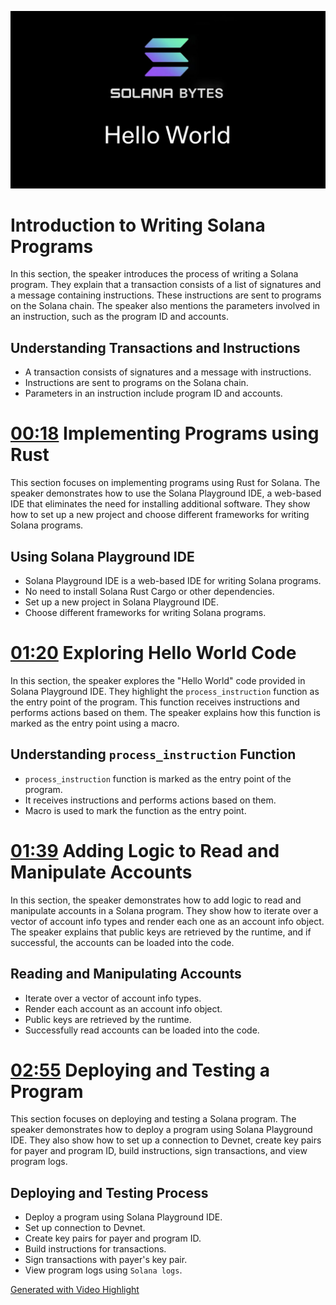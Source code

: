 ![](2023-11-13-21-39-52.png)

# [](https://youtu.be/L1O0-VNrz7s?t=0) Introduction to Writing Solana Programs

In this section, the speaker introduces the process of writing a Solana program. They explain that a transaction consists of a list of signatures and a message containing instructions. These instructions are sent to programs on the Solana chain. The speaker also mentions the parameters involved in an instruction, such as the program ID and accounts.

## Understanding Transactions and Instructions

- A transaction consists of signatures and a message with instructions.
- Instructions are sent to programs on the Solana chain.
- Parameters in an instruction include program ID and accounts.

# [00:18](https://youtu.be/L1O0-VNrz7s?t=18) Implementing Programs using Rust

This section focuses on implementing programs using Rust for Solana. The speaker demonstrates how to use the Solana Playground IDE, a web-based IDE that eliminates the need for installing additional software. They show how to set up a new project and choose different frameworks for writing Solana programs.

## Using Solana Playground IDE

- Solana Playground IDE is a web-based IDE for writing Solana programs.
- No need to install Solana Rust Cargo or other dependencies.
- Set up a new project in Solana Playground IDE.
- Choose different frameworks for writing Solana programs.

# [01:20](https://youtu.be/L1O0-VNrz7s?t=80) Exploring Hello World Code

In this section, the speaker explores the "Hello World" code provided in Solana Playground IDE. They highlight the `process_instruction` function as the entry point of the program. This function receives instructions and performs actions based on them. The speaker explains how this function is marked as the entry point using a macro.

## Understanding `process_instruction` Function

- `process_instruction` function is marked as the entry point of the program.
- It receives instructions and performs actions based on them.
- Macro is used to mark the function as the entry point.

# [01:39](https://youtu.be/L1O0-VNrz7s?t=99) Adding Logic to Read and Manipulate Accounts

In this section, the speaker demonstrates how to add logic to read and manipulate accounts in a Solana program. They show how to iterate over a vector of account info types and render each one as an account info object. The speaker explains that public keys are retrieved by the runtime, and if successful, the accounts can be loaded into the code.

## Reading and Manipulating Accounts

- Iterate over a vector of account info types.
- Render each account as an account info object.
- Public keys are retrieved by the runtime.
- Successfully read accounts can be loaded into the code.

# [02:55](https://youtu.be/L1O0-VNrz7s?t=175) Deploying and Testing a Program

This section focuses on deploying and testing a Solana program. The speaker demonstrates how to deploy a program using Solana Playground IDE. They also show how to set up a connection to Devnet, create key pairs for payer and program ID, build instructions, sign transactions, and view program logs.

## Deploying and Testing Process

- Deploy a program using Solana Playground IDE.
- Set up connection to Devnet.
- Create key pairs for payer and program ID.
- Build instructions for transactions.
- Sign transactions with payer's key pair.
- View program logs using `Solana logs`.

[Generated with Video Highlight](https://videohighlight.com/video/summary/L1O0-VNrz7s)